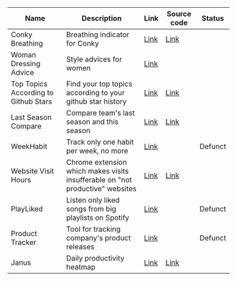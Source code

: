 | Name                                 | Description                                                  | Link                                                         | Source code                                                  | Status  |
| ------------------------------------ | ------------------------------------------------------------ | ------------------------------------------------------------ | ------------------------------------------------------------ | ------- |
| Conky Breathing                      | Breathing indicator for Conky                                | [Link](https://github.com/nurgasemetey/conky-breathing)      | [Link](https://github.com/nurgasemetey/conky-breathing)      |         |
| Woman Dressing Advice                | Style advices for women                                      | [Link](https://play.google.com/store/apps/details?id=com.nurgasemetey.styleapp) |                                                              |         |
| Top Topics According to Github Stars | Find your top topics according to your github star history   | [Link](https://top-topics-by-github-stars.netlify.app)       | [Link](https://github.com/nurgasemetey/top-topics-by-github-stars) |         |
| Last Season Compare                  | Compare team's last season and this season                   | [Link](https://compare-last-season.netlify.app/)             | [Link](https://github.com/nurgasemetey/compare-last-season)  |         |
| WeekHabit                            | Track only one habit per week, no more                       | [Link](https://weekhabit.paraboly.com)                       |                                                              | Defunct |
| Website Visit Hours                  | Chrome extension which makes visits insufferable on "not productive" websites | [Link](https://chrome.google.com/webstore/detail/websitevisithours/adcgbpkopailjabdjcfieknjjgcanhnd) | [Link](https://github.com/nurgasemetey/WebsiteVisitHours)    |         |
| PlayLiked                            | Listen only liked songs from big playlists on Spotify        | [Link](https://playliked.paraboly.com)                       |                                                              | Defunct |
| Product Tracker                      | Tool for tracking company's product releases                 | [Link](https://producttracker.paraboly.com)                  |                                                              | Defunct |
| Janus                                | Daily productivity heatmap                                   | [Link](https://www.nurgasemetey.com/janus/)                  | [Link](https://github.com/nurgasemetey/janus)                |         |

